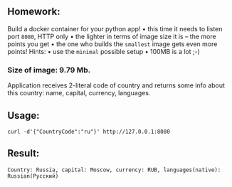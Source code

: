 ## Homework:

Build a docker container for your python app!
• this time it needs to listen port `8080`, HTTP only
• the lighter in terms of image size it is – the more points you get
• the one who builds the `smallest` image gets even more points!
Hints:
• use the `minimal` possible setup
• 100MB is a lot ;-)

### Size of image: 9.79 Mb.

Application receives 2-literal code of country and returns some info about this country: name, capital, currency, languages.

## Usage:
```
curl -d'{"CountryCode":"ru"}' http://127.0.0.1:8080
```
## Result:
```
Country: Russia, capital: Moscow, currency: RUB, languages(native): Russian(Русский)
```